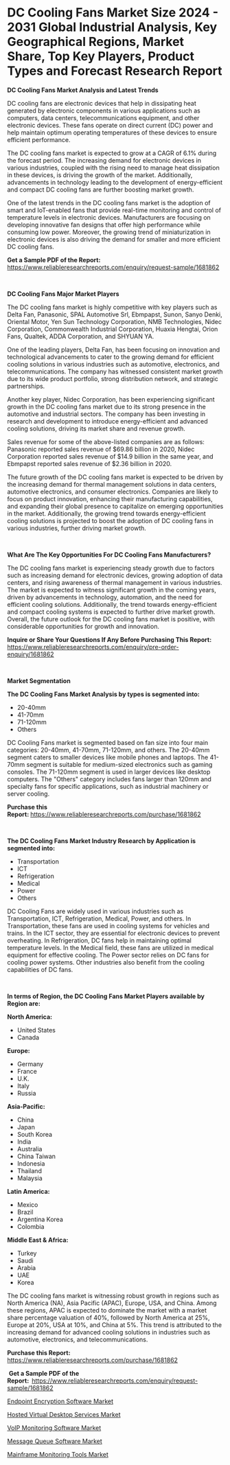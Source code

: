 <p><h1>DC Cooling Fans Market Size 2024 - 2031 Global Industrial Analysis, Key Geographical Regions, Market Share, Top Key Players, Product Types and Forecast Research Report</h1></p><p><strong>DC Cooling Fans Market Analysis and Latest Trends</strong></p>
<p><p>DC cooling fans are electronic devices that help in dissipating heat generated by electronic components in various applications such as computers, data centers, telecommunications equipment, and other electronic devices. These fans operate on direct current (DC) power and help maintain optimum operating temperatures of these devices to ensure efficient performance.</p><p>The DC cooling fans market is expected to grow at a CAGR of 6.1% during the forecast period. The increasing demand for electronic devices in various industries, coupled with the rising need to manage heat dissipation in these devices, is driving the growth of the market. Additionally, advancements in technology leading to the development of energy-efficient and compact DC cooling fans are further boosting market growth.</p><p>One of the latest trends in the DC cooling fans market is the adoption of smart and IoT-enabled fans that provide real-time monitoring and control of temperature levels in electronic devices. Manufacturers are focusing on developing innovative fan designs that offer high performance while consuming low power. Moreover, the growing trend of miniaturization in electronic devices is also driving the demand for smaller and more efficient DC cooling fans.</p></p>
<p><strong>Get a Sample PDF of the Report:&nbsp;</strong> <a href="https://www.reliableresearchreports.com/enquiry/request-sample/1681862">https://www.reliableresearchreports.com/enquiry/request-sample/1681862</a></p>
<p>&nbsp;</p>
<p><strong>DC Cooling Fans Major Market Players</strong></p>
<p><p>The DC cooling fans market is highly competitive with key players such as Delta Fan, Panasonic, SPAL Automotive Srl, Ebmpapst, Sunon, Sanyo Denki, Oriental Motor, Yen Sun Technology Corporation, NMB Technologies, Nidec Corporation, Commonwealth Industrial Corporation, Huaxia Hengtai, Orion Fans, Qualtek, ADDA Corporation, and SHYUAN YA.</p><p>One of the leading players, Delta Fan, has been focusing on innovation and technological advancements to cater to the growing demand for efficient cooling solutions in various industries such as automotive, electronics, and telecommunications. The company has witnessed consistent market growth due to its wide product portfolio, strong distribution network, and strategic partnerships.</p><p>Another key player, Nidec Corporation, has been experiencing significant growth in the DC cooling fans market due to its strong presence in the automotive and industrial sectors. The company has been investing in research and development to introduce energy-efficient and advanced cooling solutions, driving its market share and revenue growth.</p><p>Sales revenue for some of the above-listed companies are as follows: Panasonic reported sales revenue of $69.86 billion in 2020, Nidec Corporation reported sales revenue of $14.9 billion in the same year, and Ebmpapst reported sales revenue of $2.36 billion in 2020.</p><p>The future growth of the DC cooling fans market is expected to be driven by the increasing demand for thermal management solutions in data centers, automotive electronics, and consumer electronics. Companies are likely to focus on product innovation, enhancing their manufacturing capabilities, and expanding their global presence to capitalize on emerging opportunities in the market. Additionally, the growing trend towards energy-efficient cooling solutions is projected to boost the adoption of DC cooling fans in various industries, further driving market growth.</p></p>
<p>&nbsp;</p>
<p><strong>What Are The Key Opportunities For DC Cooling Fans Manufacturers?</strong></p>
<p><p>The DC cooling fans market is experiencing steady growth due to factors such as increasing demand for electronic devices, growing adoption of data centers, and rising awareness of thermal management in various industries. The market is expected to witness significant growth in the coming years, driven by advancements in technology, automation, and the need for efficient cooling solutions. Additionally, the trend towards energy-efficient and compact cooling systems is expected to further drive market growth. Overall, the future outlook for the DC cooling fans market is positive, with considerable opportunities for growth and innovation.</p></p>
<p><strong>Inquire or Share Your Questions If Any Before Purchasing This Report:</strong> <a href="https://www.reliableresearchreports.com/enquiry/pre-order-enquiry/1681862">https://www.reliableresearchreports.com/enquiry/pre-order-enquiry/1681862</a></p>
<p>&nbsp;</p>
<p><strong>Market Segmentation</strong></p>
<p><strong>The DC Cooling Fans Market Analysis by types is segmented into:</strong></p>
<p><ul><li>20-40mm</li><li>41-70mm</li><li>71-120mm</li><li>Others</li></ul></p>
<p><p>DC Cooling Fans market is segmented based on fan size into four main categories: 20-40mm, 41-70mm, 71-120mm, and others. The 20-40mm segment caters to smaller devices like mobile phones and laptops. The 41-70mm segment is suitable for medium-sized electronics such as gaming consoles. The 71-120mm segment is used in larger devices like desktop computers. The "Others" category includes fans larger than 120mm and specialty fans for specific applications, such as industrial machinery or server cooling.</p></p>
<p><strong>Purchase this Report:&nbsp;</strong><a href="https://www.reliableresearchreports.com/purchase/1681862">https://www.reliableresearchreports.com/purchase/1681862</a></p>
<p>&nbsp;</p>
<p><strong>The DC Cooling Fans Market Industry Research by Application is segmented into:</strong></p>
<p><ul><li>Transportation</li><li>ICT</li><li>Refrigeration</li><li>Medical</li><li>Power</li><li>Others</li></ul></p>
<p><p>DC Cooling Fans are widely used in various industries such as Transportation, ICT, Refrigeration, Medical, Power, and others. In Transportation, these fans are used in cooling systems for vehicles and trains. In the ICT sector, they are essential for electronic devices to prevent overheating. In Refrigeration, DC fans help in maintaining optimal temperature levels. In the Medical field, these fans are utilized in medical equipment for effective cooling. The Power sector relies on DC fans for cooling power systems. Other industries also benefit from the cooling capabilities of DC fans.</p></p>
<p>&nbsp;</p>
<p><strong>In terms of Region, the DC Cooling Fans Market Players available by Region are:</strong></p>
<p>
    <p> <strong> North America: </strong>
        <ul>
            <li>United States</li>
            <li>Canada</li>
        </ul>
        </p> 
    <p> <strong> Europe: </strong>
        <ul>
            <li>Germany</li>
            <li>France</li>
            <li>U.K.</li>
            <li>Italy</li>
            <li>Russia</li>
        </ul>
        </p> 
    <p> <strong> Asia-Pacific: </strong>
        <ul>
            <li>China</li>
            <li>Japan</li>
            <li>South Korea</li>
            <li>India</li>
            <li>Australia</li>
            <li>China Taiwan</li>
            <li>Indonesia</li>
            <li>Thailand</li>
            <li>Malaysia</li>
        </ul>
        </p> 
    <p> <strong> Latin America: </strong>
        <ul>
            <li>Mexico</li>
            <li>Brazil</li>
            <li>Argentina Korea</li>
            <li>Colombia</li>
        </ul>
        </p> 
    <p> <strong> Middle East & Africa: </strong>
        <ul>
            <li>Turkey</li>
            <li>Saudi</li>
            <li>Arabia</li>
            <li>UAE</li>
            <li>Korea</li>
        </ul>
    </p>
    </p>
<p><p>The DC cooling fans market is witnessing robust growth in regions such as North America (NA), Asia Pacific (APAC), Europe, USA, and China. Among these regions, APAC is expected to dominate the market with a market share percentage valuation of 40%, followed by North America at 25%, Europe at 20%, USA at 10%, and China at 5%. This trend is attributed to the increasing demand for advanced cooling solutions in industries such as automotive, electronics, and telecommunications.</p></p>
<p><strong>Purchase this Report: </strong><a href="https://www.reliableresearchreports.com/purchase/1681862">https://www.reliableresearchreports.com/purchase/1681862</a></p>
<p>&nbsp;<strong>Get a Sample PDF of the Report:&nbsp;&nbsp;</strong><a href="https://www.reliableresearchreports.com/enquiry/request-sample/1681862">https://www.reliableresearchreports.com/enquiry/request-sample/1681862</a></p>
<p><strong></strong></p>
<p><p><a href="https://medium.com/p/3191d661c602/edit">Endpoint Encryption Software Market</a></p><p><a href="https://medium.com/p/8abd69dcbf87/edit">Hosted Virtual Desktop Services Market</a></p><p><a href="https://medium.com/p/7c7917bbe455/edit">VoIP Monitoring Software Market</a></p><p><a href="https://medium.com/p/700cc81d9b58/edit">Message Queue Software Market</a></p><p><a href="https://medium.com/p/30381391d400/edit">Mainframe Monitoring Tools Market</a></p></p>